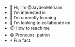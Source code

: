 - 👋 Hi, I’m @JaydenMeriaan
- 👀 I’m interested in 
- 🌱 I’m currently learning 
- 💞️ I’m looking to collaborate on 
- 📫 How to reach me 
- 😄 Pronouns: patron
- ⚡ Fun fact:

<!---
JaydenMeriaan/JaydenMeriaan is a ✨ special ✨ repository because its `README.md` (this file) appears on your GitHub profile.
You can click the Preview link to take a look at your changes.
--->
